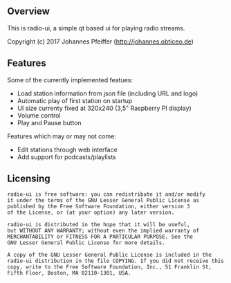 Overview
--------

This is radio-ui, a simple qt based ui for playing radio streams.

Copyright (c) 2017 Johannes Pfeiffer (http://johannes.obticeo.de)

Features
--------

Some of the currently implemented featues:
* Load station information from json file (including URL and logo)
* Automatic play of first station on startup
* UI size currenty fixed at 320x240 (3,5" Raspberry PI display)
* Volume control
* Play and Pause button

Features which may or may not come:
* Edit stations through web interface
* Add support for podcasts/playlists

Licensing
---------
```
radio-ui is free software: you can redistribute it and/or modify
it under the terms of the GNU Lesser General Public License as
published by the Free Software Foundation, either version 3
of the License, or (at your option) any later version.

radio-ui is distributed in the hope that it will be useful,
but WITHOUT ANY WARRANTY; without even the implied warranty of
MERCHANTABILITY or FITNESS FOR A PARTICULAR PURPOSE. See the
GNU Lesser General Public License for more details.

A copy of the GNU Lesser General Public License is included in the
radio-ui distribution in the file COPYING. If you did not receive this
copy, write to the Free Software Foundation, Inc., 51 Franklin St,
Fifth Floor, Boston, MA 02110-1301, USA.
```
